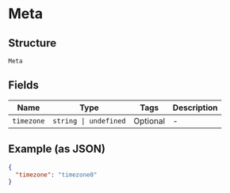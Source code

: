 
# Meta

## Structure

`Meta`

## Fields

| Name | Type | Tags | Description |
|  --- | --- | --- | --- |
| `timezone` | `string \| undefined` | Optional | - |

## Example (as JSON)

```json
{
  "timezone": "timezone0"
}
```


